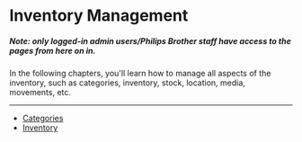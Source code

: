 # Inventory Management

##### Note: only logged-in admin users/Philips Brother staff have access to the pages from here on in.

In the following chapters, you'll learn how to manage all aspects of the inventory, such as categories, inventory, stock, location, media, movements, etc.

---

* [Categories](/inventory/categories.md)
* [Inventory](/inventory/Inventory.md)




